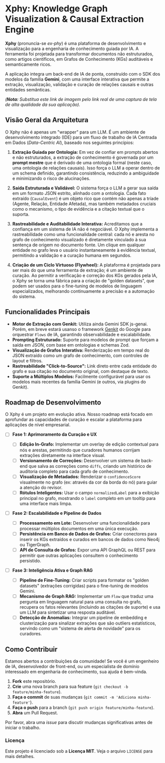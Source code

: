 # Xphy: Knowledge Graph Visualization & Causal Extraction Engine

**Xphy** (pronuncia-se _ex-phy_) é uma plataforma de desenvolvimento e visualização para a engenharia de conhecimento guiada por IA. A ferramenta foi projetada para transformar documentos não estruturados, como artigos científicos, em Grafos de Conhecimento (KGs) auditáveis e semanticamente ricos.

A aplicação integra um back-end de IA de ponta, construído com o SDK dos modelos da família **Gemini**, com uma interface interativa que permite a extração, visualização, validação e curação de relações causais e outras entidades semânticas.

_(**Nota:** Substitua este link de imagem pelo link real de uma captura de tela de alta qualidade da sua aplicação)._

## Visão Geral da Arquitetura

O Xphy não é apenas um "wrapper" para um LLM. É um ambiente de desenvolvimento integrado (IDE) para um fluxo de trabalho de IA Centrada em Dados (_Data-Centric AI_), baseado nos seguintes princípios:

1.  **Extração Guiada por Ontologia:** Em vez de confiar em prompts abertos e não estruturados, a extração de conhecimento é governada por um **prompt mestre** que é derivado de uma ontologia formal (neste caso, uma ontologia de relações causais). Isso força o LLM a operar dentro de um schema definido, garantindo consistência, reduzindo a ambiguidade e minimizando o risco de alucinações.

2.  **Saída Estruturada e Validável:** O sistema força o LLM a gerar sua saída em um formato JSON estrito, alinhado com a ontologia. Cada fato extraído (`CausalEvent`) é um objeto rico que contém não apenas a tríade (Agente, Relação, Entidade Afetada), mas também metadados cruciais como o mecanismo, o tipo de evidência e a citação textual que o suporta.

3.  **Rastreabilidade e Auditabilidade Interativa:** Acreditamos que a confiança em um sistema de IA não é negociável. O Xphy implementa a rastreabilidade como uma funcionalidade central: cada nó e aresta no grafo de conhecimento visualizado é diretamente vinculado à sua sentença de origem no documento fonte. Um clique em qualquer entidade no grafo leva o usuário instantaneamente à evidência textual, permitindo a validação e a curação humana em segundos.

4.  **Criação de um Ciclo Virtuoso (Flywheel):** A plataforma é projetada para ser mais do que uma ferramenta de extração; é um ambiente de curação. Ao permitir a verificação e correção dos KGs gerados pela IA, o Xphy se torna uma fábrica para a criação de "golden datasets", que podem ser usados para o fine-tuning de modelos de linguagem especializados, melhorando continuamente a precisão e a automação do sistema.

## Funcionalidades Principais

- **Motor de Extração com Genkit:** Utiliza ainda Gemini SDK js-genai. Porém, em breve estará usanso o framework [Genkit](https://github.com/firebase/genkit) do Google para orquestrar `Flows` de IA, garantindo observabilidade e escalabilidade.
- **Prompting Estruturado:** Suporte para modelos de prompt que forçam a saída em JSON, com base em ontologias e schemas Zod.
- **Visualização de Grafos Interativa:** Renderização em tempo real do JSON extraído como um grafo de conhecimento, com controles de layout e filtros.
- **Rastreabilidade "Click-to-Source":** Link direto entre cada entidade do grafo e sua citação no documento original, com destaque de texto.
- **Suporte a Múltiplos Modelos:** Facilmente configurável para usar os modelos mais recentes da família Gemini (e outros, via plugins do Genkit).

## Roadmap de Desenvolvimento

O Xphy é um projeto em evolução ativa. Nosso roadmap está focado em aprofundar as capacidades de curação e escalar a plataforma para aplicações de nível empresarial.

- [ ] **Fase 1: Aprimoramento da Curação e UX**

  - [ ] **Edição In-Grafo:** Implementar um overlay de edição contextual para nós e arestas, permitindo que curadores humanos corrijam extrações diretamente na interface visual.
  - [ ] **Versionamento de Correções:** Desenvolver um sistema de back-end que salva as correções como `diffs`, criando um histórico de auditoria completo para cada grafo de conhecimento.
  - [ ] **Visualização de Metadados:** Renderizar o `confidenceScore` visualmente no grafo (ex: através da cor da borda do nó) para guiar a atenção do revisor.
  - [ ] **Rótulos Inteligentes:** Usar o campo `normalizedLabel` para a exibição principal no grafo, mostrando o `label` completo em um tooltip para uma interface mais limpa.

- [ ] **Fase 2: Escalabilidade e Pipeline de Dados**

  - [ ] **Processamento em Lote:** Desenvolver uma funcionalidade para processar múltiplos documentos em uma única execução.
  - [ ] **Persistência em Banco de Dados de Grafos:** Criar conectores para inserir os KGs extraídos e curados em bancos de dados como Neo4j ou TigerGraph.
  - [ ] **API de Consulta de Grafos:** Expor uma API GraphQL ou REST para permitir que outras aplicações consultem o conhecimento persistido.

- [ ] **Fase 3: Inteligência Ativa e Graph RAG**
  - [ ] **Pipeline de Fine-Tuning:** Criar scripts para formatar os "golden datasets" (extrações corrigidas) para o fine-tuning de modelos Gemini.
  - [ ] **Mecanismo de Graph RAG:** Implementar um `Flow` que traduz uma pergunta em linguagem natural para uma consulta no grafo, recupera os fatos relevantes (incluindo as citações de suporte) e usa um LLM para sintetizar uma resposta auditável.
  - [ ] **Detecção de Anomalias:** Integrar um pipeline de embedding e clusterização para sinalizar extrações que são outliers estatísticos, servindo como um "sistema de alerta de novidade" para os curadores.

## Como Contribuir

Estamos abertos a contribuições da comunidade! Se você é um engenheiro de IA, desenvolvedor de front-end, ou um especialista de domínio interessado em engenharia de conhecimento, sua ajuda é bem-vinda.

1.  **Fork** este repositório.
2.  **Crie** uma nova branch para sua feature (`git checkout -b feature/minha-feature`).
3.  **Faça o commit** de suas mudanças (`git commit -m 'Adiciona minha-feature'`).
4.  **Faça o push** para a branch (`git push origin feature/minha-feature`).
5.  **Abra** um Pull Request.

Por favor, abra uma _issue_ para discutir mudanças significativas antes de iniciar o trabalho.


### Licença

Este projeto é licenciado sob a **Licença MIT**. Veja o arquivo `LICENSE` para mais detalhes.
